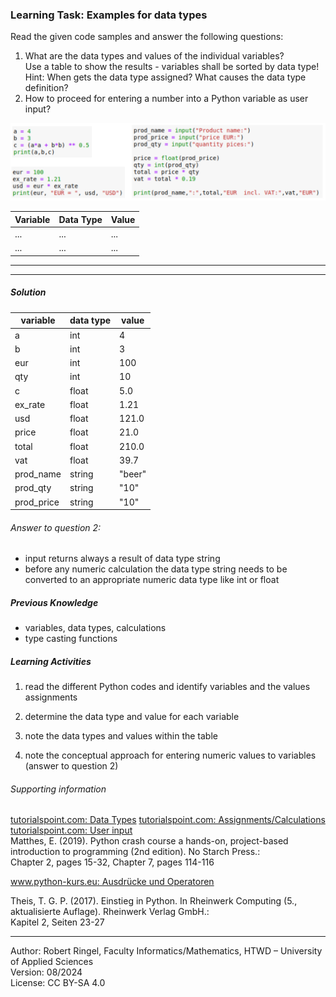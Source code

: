 ### Learning Task: Examples for data types

Read the given code samples and answer the following questions:  
1) What are the data types and values of the individual variables?  
   Use a table to show the results - variables shall be sorted by data type!  
   Hint: When gets the data type assigned? What causes the data type definition?  
2) How to proceed for entering a number into a Python variable as user input?  

<img src="VariablesDataTypes_1.png">


|Variable   | Data Type | Value     |
|-----------|-----------|-----------|
| ...       | ...       | ...       |
| ...       | ...       | ...       |

---------------------------------------
---------------------------------------

##### Solution

| variable   | data type | value  |
|------------|-----------|--------|
| a          | int       | 4      |
| b          | int       | 3      |
| eur        | int       | 100    |
| qty        | int       | 10     |
| c          | float     | 5.0    | 
| ex_rate    | float     | 1.21   | 
| usd        | float     | 121.0  |  
| price      | float     | 21.0   |
| total      | float     | 210.0  |
| vat        | float     | 39.7   |
| prod_name  | string    | "beer" | 
| prod_qty   | string    | "10"   | 
| prod_price | string    | "10"   | 

###### Answer to question 2:
- input returns always a result of data type string
- before any numeric calculation the data type string needs to be converted to an appropriate numeric data type like int or float

##### Previous Knowledge

- variables, data types, calculations
- type casting functions
 
##### Learning Activities

1) read the different Python codes and identify variables and the values assignments
2) determine the data type and value for each variable
3) note the data types and values within the table

4) note the conceptual approach for entering numeric values to variables (answer to question 2)


###### Supporting information

[tutorialspoint.com: Data Types](https://www.tutorialspoint.com/python/python_data_types.htm)
[tutorialspoint.com: Assignments/Calculations](https://www.tutorialspoint.com/python/python_assignment_operators.htm)  
[tutorialspoint.com: User input](https://www.tutorialspoint.com/python/python_user_input.htm)  
Matthes, E. (2019). Python crash course a hands-on, project-based introduction to programming (2nd edition). No Starch Press.:  
Chapter 2, pages 15-32, Chapter 7, pages 114-116  

[www.python-kurs.eu: Ausdrücke und Operatoren](https://www.python-kurs.eu/python3_operatoren.php)

Theis, T. G. P. (2017). Einstieg in Python. In Rheinwerk Computing (5., aktualisierte Auflage). Rheinwerk Verlag GmbH.:   
Kapitel 2, Seiten 23-27

----
[//]: # "Learning objective: Understanding of basic data types and related values"
[//]: # "Topic: variables, calculations, printing"
[//]: # "Complexity: 1 - low"
[//]: # "Task type: worked out example"

Author: Robert Ringel, Faculty Informatics/Mathematics, HTWD – University of Applied Sciences  
Version: 08/2024            
License: CC BY-SA 4.0
